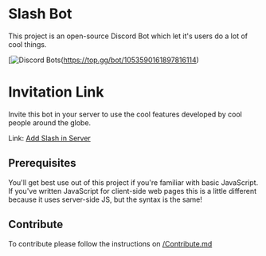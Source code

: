 # Slash Bot

This project is an open-source Discord Bot which let it's users do a lot of cool things.

[![Discord Bots](https://top.gg/api/widget/1053590161897816114.svg)(https://top.gg/bot/1053590161897816114)

# Invitation Link
Invite this bot in your server to use the cool features developed by cool people around the globe.

Link: [Add Slash in Server](https://discord.com/api/oauth2/authorize?client_id=1053590161897816114&permissions=8&scope=bot%20applications.commands)


## Prerequisites

You'll get best use out of this project if you're familiar with basic JavaScript. If you've written JavaScript for client-side web pages this is a little different because it uses server-side JS, but the syntax is the same!

## Contribute
To contribute please follow the instructions on [/Contribute.md](/Contribute.md)
